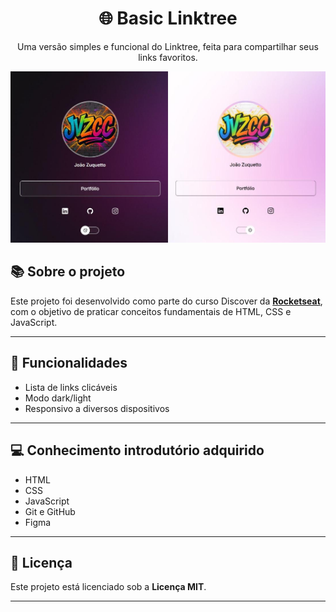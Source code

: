 <h1 align="center">🌐 Basic Linktree</h1>

<p align="center">
  Uma versão simples e funcional do Linktree, feita para compartilhar seus links favoritos.
</p>

<p align="center">
  <img alt="basic linktree" src=".github/light-dark-preview.jpg">
</p>

## 📚 Sobre o projeto

Este projeto foi desenvolvido como parte do curso Discover da 
<a href="https://www.rocketseat.com.br" target="_blank"><strong>Rocketseat</strong></a>, 
com o objetivo de praticar conceitos fundamentais de HTML, CSS e JavaScript.

---

## 🚀 Funcionalidades

- Lista de links clicáveis  
- Modo dark/light  
- Responsivo a diversos dispositivos
---

## 💻 Conhecimento introdutório adquirido

- HTML  
- CSS  
- JavaScript  
- Git e GitHub  
- Figma  

---

## 📝 Licença

Este projeto está licenciado sob a **Licença MIT**.  

---
